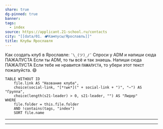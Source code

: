 ```yaml
---
share: true
dg-pinned: true
banner: 
tags:
  - index
source: https://applicant.21-school.ru/contacts
city: "[[data/01. 🏕️Кампусы/Ярославль]]"
title: Клубы Ярославля
---
```


Как создать клуб в Ярославле: `¯\_(ツ)_/¯` Спроси у ADM и напиши сюда ПАЖАЛУСТА
Если ты ADM, то ты всё и так знаешь. Напиши сюда ПАЖАЛУСТА
Если тебе не нравится `ПАЖАЛУСТА`, то убери этот текст пожалуйста. 😄

```dataview
TABLE WITHOUT ID
	file.link AS "Название клуба",
    choice(social-link, "[*тык*](" + social-link + ")", "—") AS "Группа",
    choice(length(s21-leader) > 0, s21-leader, "") AS "Лидер"
WHERE 
	file.folder = this.file.folder 
	AND !contains(tags, "index")
	SORT file.name
```

___
___
